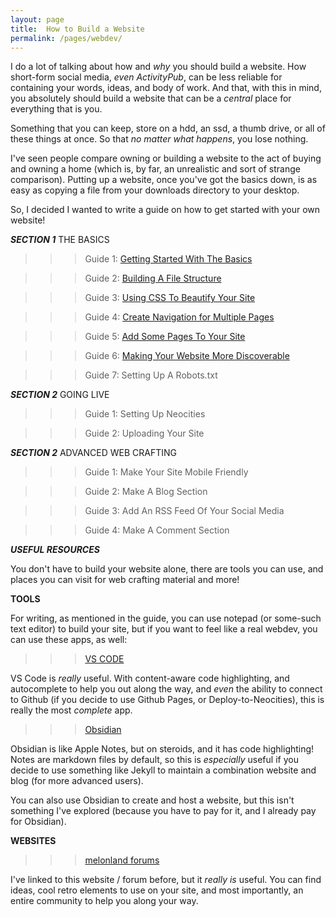 ```yaml
---
layout: page
title:  How to Build a Website
permalink: /pages/webdev/
---
```

I do a lot of talking about how and *why* you should build a website. How short-form social media, *even ActivityPub*, can be less reliable for containing your words, ideas, and body of work. And that, with this in mind, you absolutely should build a website that can be a *central* place for everything that is you.

Something that you can keep, store on a hdd, an ssd, a thumb drive, or all of these things at once. So that *no matter what happens*, you lose nothing.

I've seen people compare owning or building a website to the act of buying and owning a home (which is, by far, an unrealistic and sort of strange comparison). Putting up a website, once you've got the basics down, is as easy as copying a file from your downloads directory to your desktop.

So, I decided I wanted to write a guide on how to get started with your own website!

***SECTION 1*** THE BASICS

> > > Guide 1: <a class="page-link" href="/webdev/basics/guide1/">Getting Started With The Basics</a>

> > > Guide 2: <a class="page-link" href="/webdev/basics/guide2/">Building A File Structure</a>

> > > Guide 3: <a class="page-link" href="/webdev/basics/guide3/">Using CSS To Beautify Your Site</a>

> > > Guide 4: <a class="page-link" href="/webdev/basics/guide4/">Create Navigation for Multiple Pages</a>

> > > Guide 5: <a class="page-link" href="/webdev/basics/guide5/">Add Some Pages To Your Site</a>

> > > Guide 6: <a class="page-link" href="/webdev/basics/guide5/">Making Your Website More Discoverable</a>

> > > Guide 7: Setting Up A Robots.txt

***SECTION 2*** GOING LIVE

> > > Guide 1: Setting Up Neocities

> > > Guide 2: Uploading Your Site

***SECTION 2*** ADVANCED WEB CRAFTING

> > > Guide 1: Make Your Site Mobile Friendly

> > > Guide 2: Make A Blog Section

> > > Guide 3: Add An RSS Feed Of Your Social Media

> > > Guide 4: Make A Comment Section

***USEFUL RESOURCES***

You don't have to build your website alone, there are tools you can use, and places you can visit for web crafting material and more!

**TOOLS**

For writing, as mentioned in the guide, you can use notepad (or some-such text editor) to build your site, but if you want to feel like a real webdev, you can use these apps, as well:

> > > <a href="https://code.visualstudio.com/download" target="_blank">VS CODE</a>

VS Code is *really* useful. With content-aware code highlighting, and autocomplete to help you out along the way, and *even* the ability to connect to Github (if you decide to use Github Pages, or Deploy-to-Neocities), this is really the most *complete* app.

> > > <a href="https://obsidian.md/" target="_blank">Obsidian</a>

Obsidian is like Apple Notes, but on steroids, and it has code highlighting! Notes are markdown files by default, so this is *especially* useful if you decide to use something like Jekyll to maintain a combination website and blog (for more advanced users).

You can also use Obsidian to create and host a website, but this isn't something I've explored (because you have to pay for it, and I already pay for Obsidian).

**WEBSITES**

> > > <a href="https://forum.melonland.net/" target="_blank">melonland forums</a>

I've linked to this website / forum before, but it *really is* useful. You can find ideas, cool retro elements to use on your site, and most importantly, an entire community to help you along your way.